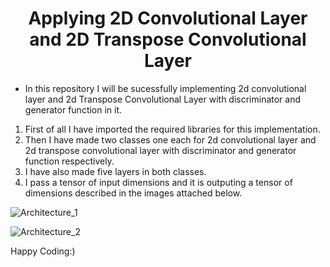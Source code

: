 <H1 align="center">Applying 2D Convolutional Layer and 2D Transpose Convolutional Layer</H1>

- In this repository I will be sucessfully implementing 2d convolutional layer and 2d Transpose Convolutional Layer with discriminator and generator function in it.
1. First of all I have imported the required libraries for this implementation.
2. Then I have made two classes one each for 2d convolutional layer and 2d transpose convolutional layer with discriminator and generator function respectively.
3. I have also made five layers in both classes.
4. I pass a tensor of input dimensions and it is outputing a tensor of dimensions described in the images attached below.

![Architecture_1](https://github.com/Shifu34/Applying-2D-Convolutional-Layer-and-2D-Transpose-Convolutional-Layer/assets/140503589/5d900a57-acaf-4a02-80f5-03222be443a8)

![Architecture_2](https://github.com/Shifu34/Applying-2D-Convolutional-Layer-and-2D-Transpose-Convolutional-Layer/assets/140503589/a40199f3-e991-4fd7-83e4-51dc9fac94de)


Happy Coding:)
